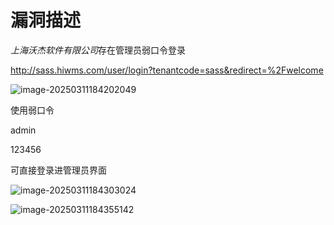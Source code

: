 # 漏洞描述

*上海沃杰软件有限公司*存在管理员弱口令登录

http://sass.hiwms.com/user/login?tenantcode=sass&redirect=%2Fwelcome

![image-20250311184202049](图片/image-20250311184202049.png)

使用弱口令

admin

123456

可直接登录进管理员界面

![image-20250311184303024](图片/image-20250311184303024.png)

![image-20250311184355142](图片/image-20250311184355142.png)